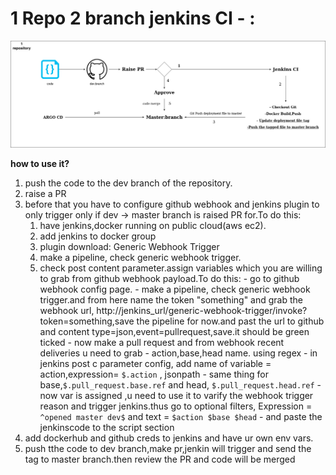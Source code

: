 
# 1 Repo 2 branch jenkins CI - :

  ![Diagram](https://github.com/aakkiiff/Goals-project/blob/dev/diagram.jpg)
  
  **how to use it?**
  

 1. push the code to the dev branch of the repository.
 2. raise a PR
 3. before that you have to configure github webhook and jenkins plugin to only trigger only if dev -> master branch is raised PR for.To do this:
	 1. have jenkins,docker running on public cloud(aws ec2).
	 2. add jenkins to docker group
	 3. plugin download: Generic Webhook Trigger
	 4. make a pipeline, check generic webhook trigger.
	 5. check post content parameter.assign variables which you are willing to grab from github webhook payload.To do this:
			 - go to github webhook config page.
			 - make a pipeline, check generic webhook trigger.and from here name the token "something" and grab the webhook url, http://jenkins_url/generic-webhook-trigger/invoke?token=something,save the pipeline for now.and past the url to github and content type=json,event=pullrequest,save.it should be green ticked
			 - now make a pull request and from webhook recent deliveries u need to grab 
					 - action,base,head name. using regex
			-  in jenkins post c parameter config, add name of variable = action,expression= `$.action` , jsonpath
			-  same thing for base,`$.pull_request.base.ref` and head, `$.pull_request.head.ref`
			- now var is assigned ,u need to use it to varify the webhook trigger reason and trigger jenkins.thus go to optional filters, Expression = `^opened master dev$` and text = `$action $base $head`
			- and paste the jenkinscode to the script section
4. add dockerhub and github creds to jenkins and have ur own env vars.
5. push tthe code to dev branch,make pr,jenkin will trigger and send the tag to master branch.then review the PR and code will be merged
	 

